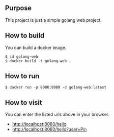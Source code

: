 ## Purpose

This project is just a simple golang web project.

## How to build

You can build a docker image.
```shell
$ cd golang-web
$ docker build -t golang-web .
```

## How to run

```shell
$ docker run -p 8080:8080 -d golang-web:latest
```

## How to visit

You can enter the listed urls above in your browser.
+ [http://localhost:8080/hello](http://localhost:8080/hello)
+ [http://localhost:8080/hello?user=Pin](http://localhost:8080/hello?user=Pin)